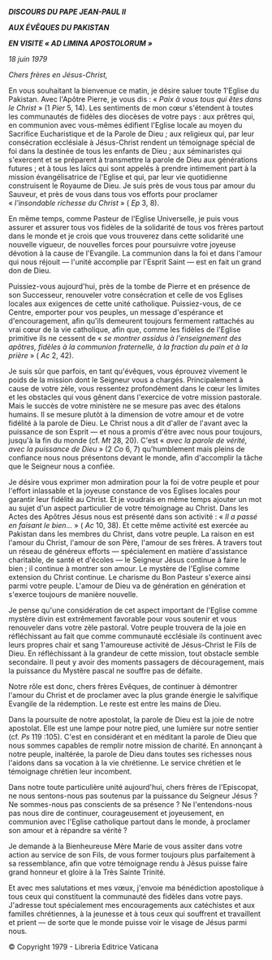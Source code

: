 ***DISCOURS DU PAPE JEAN-PAUL II***

***AUX ÉVÊQUES DU PAKISTAN***

***EN VISITE « *AD LIMINA APOSTOLORUM* »***

*18 juin 1979*

*Chers frères en Jésus-Christ,*

En vous souhaitant la bienvenue ce matin, je désire saluer toute 1'Eglise du Pakistan. Avec l'Apôtre Pierre, je vous dis : « *Paix à vous tous qui êtes dans le Christ* » (1 *Pier* 5, 14). Les sentiments de mon cœur s'étendent à toutes les communautés de fidèles des diocèses de votre pays : aux prêtres qui, en communion avec vous-mêmes édifient l'Eglise locale au moyen du Sacrifice Eucharistique et de la Parole de Dieu ; aux religieux qui, par leur consécration ecclésiale à Jésus-Christ rendent un témoignage spécial de foi dans la destinée de tous les enfants de Dieu ; aux séminaristes qui s'exercent et se préparent à transmettre la parole de Dieu aux générations futures ; et à tous les laïcs qui sont appelés à prendre intimement part à la mission évangélisatrice de l'Eglise et qui, par leur vie quotidienne construisent le Royaume de Dieu. Je suis près de vous tous par amour du Sauveur, et près de vous dans tous vos efforts pour proclamer « *l'insondable richesse du Christ* » ( *Ep* 3, 8).

En même temps, comme Pasteur de l'Eglise Universelle, je puis vous assurer et assurer tous vos fidèles de la solidarité de tous vos frères partout dans le monde et je crois que vous trouverez dans cette solidarité une nouvelle vigueur, de nouvelles forces pour poursuivre votre joyeuse dévotion à la cause de l'Evangile. La communion dans la foi et dans l'amour qui nous réjouit — l'unité accomplie par l'Esprit Saint — est en fait un grand don de Dieu.

Puissiez-vous aujourd'hui, près de la tombe de Pierre et en présence de son Successeur, renouveler votre consécration et celle de vos Eglises locales aux exigences de cette unité catholique. Puissiez-vous, de ce Centre, emporter pour vos peuples, un message d'espérance et d'encouragement, afin qu'ils demeurent toujours fermement rattachés au vrai cœur de la vie catholique, afin que, comme les fidèles de l'Eglise primitive ils ne cessent de « *se montrer assidus à l'enseignement des apôtres, fidèles à la communion fraternelle, à la fraction du pain et à la prière* » ( *Ac* 2, 42).

Je suis sûr que parfois, en tant qu'évêques, vous éprouvez vivement le poids de la mission dont le Seigneur vous a chargés. Principalement à cause de votre zèle, vous ressentez profondément dans le cœur les limites et les obstacles qui vous gênent dans l'exercice de votre mission pastorale. Mais le succès de votre ministère ne se mesure pas avec des étalons humains. Il se mesure plutôt à la dimension de votre amour et de votre fidélité à la parole de Dieu. Le Christ nous a dit d'aller de l'avant avec la puissance de son Esprit — et nous a promis d'être avec nous pour toujours, jusqu'à la fin du monde (cf. *Mt* 28, 20). C'est « *avec la parole de vérité, avec la puissance de Dieu* » (2 *Co* 6, 7) qu'humblement mais pleins de confiance nous nous présentons devant le monde, afin d'accomplir la tâche que le Seigneur nous a confiée.

Je désire vous exprimer mon admiration pour la foi de votre peuple et pour l'effort inlassable et la joyeuse constance de vos Eglises locales pour garantir leur fidélité au Christ. Et je voudrais en même temps ajouter un mot au sujet d'un aspect particulier de votre témoignage au Christ. Dans les Actes des Apôtres Jésus nous est présenté dans son activité : « *Il a passé en faisant le bien...* » ( *Ac* 10, 38). Et cette même activité est exercée au Pakistan dans les membres du Christ, dans votre peuple. La raison en est l'amour du Christ, l'amour de son Père, l'amour de ses frères. A travers tout un réseau de généreux efforts — spécialement en matière d'assistance charitable, de santé et d'écoles — le Seigneur Jésus continue à faire le bien ; il continue à montrer son amour. Le mystère de l'Eglise comme extension du Christ continue. Le charisme du Bon Pasteur s'exerce ainsi parmi votre peuple. L'amour de Dieu va de génération en génération et s'exerce toujours de manière nouvelle.

Je pense qu'une considération de cet aspect important de l'Eglise comme mystère divin est extrêmement favorable pour vous soutenir et vous renouveler dans votre zèle pastoral. Votre peuple trouvera de la joie en réfléchissant au fait que comme communauté ecclésiale ils continuent avec leurs propres chair et sang 1'amoureuse activité de Jésus-Christ le Fils de Dieu. En réfléchissant à la grandeur de cette mission, tout obstacle semble secondaire. Il peut y avoir des moments passagers de découragement, mais la puissance du Mystère pascal ne souffre pas de défaite.

Notre rôle est donc, chers frères Evêques, de continuer à démontrer l'amour du Christ et de proclamer avec la plus grande énergie le salvifique Evangile de la rédemption. Le reste est entre les mains de Dieu.

Dans la poursuite de notre apostolat, la parole de Dieu est la joie de notre apostolat. Elle est une lampe pour notre pied, une lumière sur notre sentier (cf. *Ps* 119 :105). C'est en considérant et en méditant la parole de Dieu que nous sommes capables de remplir notre mission de charité. En annonçant à notre peuple, inaltérée, la parole de Dieu dans toutes ses richesses nous l'aidons dans sa vocation à la vie chrétienne. Le service chrétien et le témoignage chrétien leur incombent.

Dans notre toute particulière unité aujourd'hui, chers frères de l'Episcopat, ne nous sentons-nous pas soutenus par la puissance du Seigneur Jésus ? Ne sommes-nous pas conscients de sa présence ? Ne l'entendons-nous pas nous dire de continuer, courageusement et joyeusement, en communion avec l'Eglise catholique partout dans le monde, à proclamer son amour et à répandre sa vérité ?

Je demande à la Bienheureuse Mère Marie de vous assiter dans votre action au service de son Fils, de vous former toujours plus parfaitement à sa ressemblance, afin que votre témoignage rendu à Jésus puisse faire grand honneur et gloire à la Très Sainte Trinité.

Et avec mes salutations et mes vœux, j'envoie ma bénédiction apostolique à tous ceux qui constituent la communauté des fidèles dans votre pays. J'adresse tout spécialement mes encouragements aux catéchistes et aux familles chrétiennes, à la jeunesse et à tous ceux qui souffrent et travaillent et prient — de sorte que le monde puisse voir le visage de Jésus parmi nous.

© Copyright 1979 - Libreria Editrice Vaticana